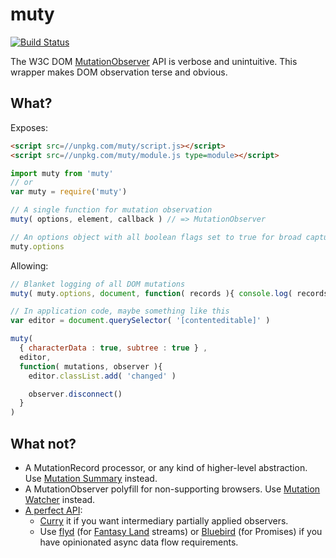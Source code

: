 # muty

[![Build Status](https://travis-ci.org/barneycarroll/muty.svg?branch=master)](https://travis-ci.org/barneycarroll/muty)

The W3C DOM [MutationObserver](https://developer.mozilla.org/en/docs/Web/API/MutationObserver) API is verbose and unintuitive. This wrapper makes DOM observation terse and obvious.

## What?

Exposes:

```html
<script src=//unpkg.com/muty/script.js></script>
<script src=//unpkg.com/muty/module.js type=module></script>
```

```javascript
import muty from 'muty'
// or
var muty = require('muty')
```

```javascript
// A single function for mutation observation
muty( options, element, callback ) // => MutationObserver

// An options object with all boolean flags set to true for broad capture
muty.options
```

Allowing:

```javascript
// Blanket logging of all DOM mutations
muty( muty.options, document, function( records ){ console.log( records ) } )

// In application code, maybe something like this
var editor = document.querySelector( '[contenteditable]' )

muty(
  { characterData : true, subtree : true } ,
  editor,
  function( mutations, observer ){
    editor.classList.add( 'changed' )

    observer.disconnect()
  }
)
```

## What not?

* A MutationRecord processor, or any kind of higher-level abstraction. Use [Mutation Summary](https://github.com/rafaelw/mutation-summary) instead.
* A MutationObserver polyfill for non-supporting browsers. Use [Mutation Watcher](https://github.com/virtyaluk/mutation-watcher) instead.
* [A perfect API](https://james-forbes.com/?/posts/the-perfect-api):
  * [Curry](https://www.npmjs.com/package/lodash.curry) it if you want intermediary partially applied observers.
  * Use [flyd](https://www.npmjs.com/package/flyd) (for [Fantasy Land](https://github.com/fantasyland/fantasy-land) streams) or [Bluebird](http://bluebirdjs.com/docs/api/promise.promisify.html) (for Promises) if you have opinionated async data flow requirements.
